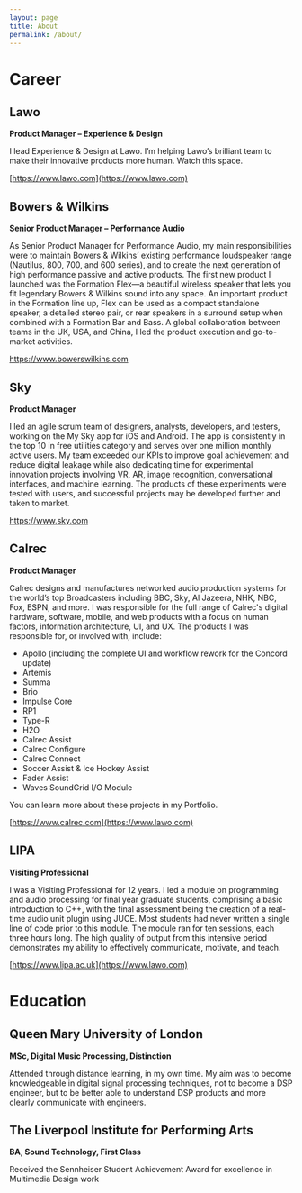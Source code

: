 ```yaml
---
layout: page
title: About
permalink: /about/
---
```


# Career

## Lawo
**Product Manager – Experience & Design**

I lead Experience & Design at Lawo. I’m helping Lawo’s brilliant team to make their innovative products more human. Watch this space.

[https://www.lawo.com](https://www.lawo.com)

## Bowers & Wilkins
**Senior Product Manager – Performance Audio**

As Senior Product Manager for Performance Audio, my main responsibilities were to maintain Bowers & Wilkins’ existing performance loudspeaker range (Nautilus, 800, 700, and 600 series), and to create the next generation of high performance passive and active products. The first new product I launched was the Formation Flex—a beautiful wireless speaker that lets you fit legendary Bowers & Wilkins sound into any space. An important product in the Formation line up, Flex can be used as a compact standalone speaker, a detailed stereo pair, or rear speakers in a surround setup when combined with a Formation Bar and Bass. A global collaboration between teams in the UK, USA, and China, I led the product execution and go-to-market activities.

[https://www.bowerswilkins.com ](https://www.lawo.com)

## Sky
**Product Manager**

I led an agile scrum team of designers, analysts, developers, and testers, working on the My Sky app for iOS and Android. The app is consistently in the top 10 in free utilities category and serves over one million monthly active users. My team exceeded our KPIs to improve goal achievement and reduce digital leakage while also dedicating time for experimental innovation projects involving VR, AR, image recognition, conversational interfaces, and machine learning. The products of these experiments were tested with users, and successful projects may be developed further and taken to market.

[https://www.sky.com ](https://www.lawo.com)

## Calrec
**Product Manager**

Calrec designs and manufactures networked audio production systems for the world’s top Broadcasters including BBC, Sky, Al Jazeera, NHK, NBC, Fox, ESPN, and more. I was responsible for the full range of Calrec's digital hardware, software, mobile, and web products with a focus on human factors, information architecture, UI, and UX. The products I was responsible for, or involved with, include:

- Apollo (including the complete UI and workflow rework for the Concord update)
- Artemis
- Summa
- Brio
- Impulse Core
- RP1
- Type-R
- H2O
- Calrec Assist
- Calrec Configure
- Calrec Connect
- Soccer Assist & Ice Hockey Assist
- Fader Assist
- Waves SoundGrid I/O Module

You can learn more about these projects in my Portfolio.

[https://www.calrec.com](https://www.lawo.com)

## LIPA
**Visiting Professional**

I was a Visiting Professional for 12 years. I led a module on programming and audio processing for final year graduate students, comprising a basic introduction to C++, with the final assessment being the creation of a real-time audio unit plugin using JUCE. Most students had never written a single line of code prior to this module. The module ran for ten sessions, each three hours long. The high quality of output from this intensive period demonstrates my ability to effectively communicate, motivate, and teach.

[https://www.lipa.ac.uk](https://www.lawo.com)

# Education

## Queen Mary University of London
**MSc, Digital Music Processing, Distinction**

Attended through distance learning, in my own time. My aim was to become knowledgeable in digital signal processing techniques, not to become a DSP engineer, but to be better able to understand DSP products and more clearly communicate with engineers.

## The Liverpool Institute for Performing Arts
**BA, Sound Technology, First Class**

Received the Sennheiser Student Achievement Award for excellence in Multimedia Design work
